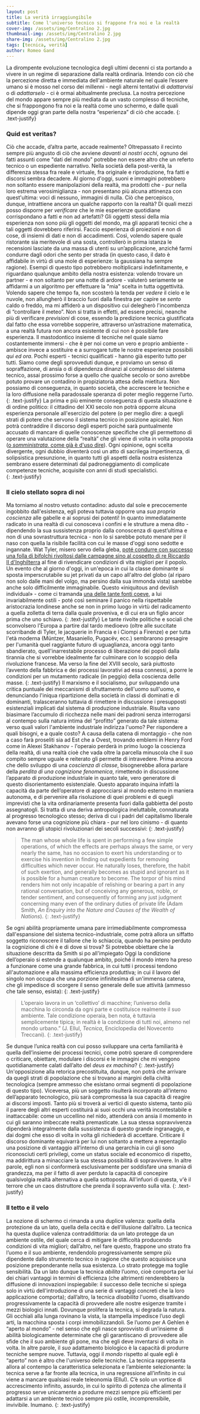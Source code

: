 ```yaml
---
layout: post
title: La verità irraggiungibile
subtitle: Come l'universo tecnico si frappone fra noi e la realtà
cover-img: /assets/img/Centralino 2.jpg
thumbnail-img: /assets/img/Centralino 2.jpg
share-img: /assets/img/Centralino 2.jpg
tags: [tecnica, verità]
author: Romeo Gand
---
```

La dirompente evoluzione tecnologica degli ultimi decenni ci sta portando a vivere in un regime di separazione dalla realtà ordinaria. Intendo con ciò che la percezione diretta e immediata dell'ambiente naturale nel quale l’essere umano si è mosso nel corso dei millenni - negli alterni tentativi di *adattarvisi* o di *adattarselo* - ci è ormai abitualmente preclusa. La nostra percezione del mondo appare sempre più mediata da un vasto complesso di tecniche, che si frappongono fra noi e la realtà come uno schermo, e dalle quali dipende oggi gran parte della nostra “esperienza” di ciò che accade. 
{: .text-justify}
### Quid est veritas?

Ciò che accade, d’altra parte, accade realmente? Oltrepassato il recinto sempre più angusto di ciò che avviene *davanti ai nostri occhi*, ognuno dei fatti assunti come "dati del mondo" potrebbe non essere altro che un referto tecnico o un espediente narrativo. Nella società della post-verità, la differenza stessa fra reale e virtuale, fra originale e riproduzione, fra fatti e discorsi sembra decadere. Al giorno d'oggi, suoni e immagini potrebbero non soltanto essere manipolazioni della realtà, ma prodotti che - pur nella loro estrema verosimiglianza - non presentano più alcuna attinenza con quest'ultima: voci di nessuno, immagini di nulla. Ciò che percepisco, dunque, intrattiene ancora un qualche rapporto con la realtà? Di quali mezzi posso disporre per *verificare* che le mie esperienze quotidiane corrispondano a fatti e non ad artefatti? Gli oggetti stessi della mia esperienza non sono più gli oggetti del mondo, ma gli apparati tecnici che a tali oggetti dovrebbero riferirsi. Faccio esperienza di proiezioni e non di cose, di insiemi di dati e non di accadimenti. Così, volendo sapere quale ristorante sia meritevole di una sosta, controllerò in prima istanza le recensioni lasciate da una massa di utenti su un’applicazione, anziché farmi condurre dagli odori che sento per strada (in questo caso, il dato è affidabile in virtù di una mole di esperienze: la gaussiana ha sempre ragione). Esempi di questo tipo potrebbero moltiplicarsi indefinitamente, e riguardano qualunque ambito della nostra esistenza: volendo trovare un partner - e non soltanto per una notte di ardore - valuterò seriamente se affidarmi a un algoritmo per effettuare la "mia" scelta in tutta oggettività. Volendo sapere che tempo fa, non scosterò la tenda per *vedere* il cielo e le nuvole, non allungherò il braccio fuori dalla finestra per capire se *sento* caldo o freddo, ma mi affiderò a un dispositivo cui delegherò l'incombenza di “controllare il meteo”. Non si tratta in effetti, ad essere precisi, neanche più di verificare *previsioni* di cose, essendo la predizione tecnica giustificata dal fatto che essa vorrebbe sopperire, attraverso un’astrazione matematica, a una realtà futura non ancora esistente di cui non è possibile fare esperienza. Il mastodontico insieme di tecniche nel quale siamo costantemente immersi - che è per noi come un vero e proprio ambiente - ambisce invece a sostituire e a surrogare tutte le nostre esperienze possibili *qui ed ora*. Pochi esperti - tecnici qualificati - hanno già esperito tutto per tutti. Siamo come degli sprovveduti dunque, e proviamo un senso di sopraffazione, di ansia o di dipendenza dinanzi al complesso del sistema tecnico, assai prossimo forse a quello che qualche secolo or sono avrebbe potuto provare un contadino in propiziatoria attesa della mietitura. Non possiamo di conseguenza, in quanto società, che accrescere le tecniche e la loro diffusione nella paradossale speranza di poter meglio reggerne l’urto. 
{: .text-justify}
La prima e più eminente conseguenza di questa situazione è di ordine politico: il cittadino del XXI secolo non potrà opporre alcuna esperienza personale all'esercizio del potere (o per meglio dire: a quegli strati di potere che servono il sistema tecnico in posizione apicale). Non potrà contraddire il discorso degli esperti poiché sarà puntualmente accusato di mancare di quelle conoscenze specifiche che gli permettono di operare una valutazione della “realtà” che gli viene di volta in volta proposta ([o *somministrata*, come già è d'uso dire](https://www.ilfattoquotidiano.it/2021/11/28/lidea-di-informazione-di-monti-in-pandemia-bisogna-trovare-modalita-meno-democratiche-ci-vuole-un-sistema-che-dosi-dallalto-video-la7/6408110/)). Ogni opinione, ogni scelta divergente, ogni dubbio diventerà così un atto di sacrilega impertinenza, di solipsistica presunzione, in quanto tutti gli aspetti della nostra esistenza sembrano essere determinati dal padroneggiamento di complicate competenze tecniche, acquisite con anni di studi specialistici.  
{: .text-justify}
### Il cielo stellato sopra di noi

Ma torniamo al nostro vetusto contadino: adusto dal sole e precocemente ingobbito dall'esistenza, egli poteva tuttavia opporre una *sua propria coscienza* alle gabelle e ai soprusi dei potenti! In quanto immediatamente radicato in una realtà di cui conosceva i confini e le strutture a mena dito - dipendendo la sua sussistenza proprio dalla conoscenza di quest’ultima e non di una sovrastruttura tecnica - non lo si sarebbe potuto menare per il naso con quella la risibile facilità con cui le masse d'oggi sono sedotte e ingannate.  Wat Tyler, misero servo della gleba, [poté condurre con successo una folla di bifolchi rivoltosi dalle campagne sino al cospetto di re Riccardo II d'Inghilterra](https://it.wikipedia.org/wiki/Rivolta_dei_contadini) al fine di rivendicare condizioni di vita migliori per il popolo. Un evento che al giorno d'oggi, in un'epoca in cui la classe dominante si sposta imperscrutabile su jet privati da un capo all'altro del globo (al riparo non solo dalle mani del volgo, ma persino dalla sua immonda vista) sarebbe anche solo difficilmente immaginabile. Questo «iniquitous and devilish individual» - come ci tramanda [una delle tante fonti coeve](https://it.wikipedia.org/wiki/Cronache_di_Froissart), a lui invariabilmente ostili - poté così seminare il panico nella rispettabile aristocrazia londinese anche se non in primo luogo in virtù del radicamento a quella zolletta di terra dalla quale proveniva, e di cui era un figlio ancor prima che uno schiavo.
{: .text-justify}
Le tante rivolte politiche e sociali che sconvolsero l'Europa a partire dal tardo medioevo (oltre alle succitate scorribande di Tyler, le jacquerie in Francia e i Ciompi a Firenze) e per tutta l'età moderna (Müntzer, Masaniello, Pugacëv, ecc.) sembrarono presagire per l'umanità quel raggiante futuro di uguaglianza, ancora oggi tanto sbandierato, quell'inarrestabile processo di liberazione dei popoli dalla tirannia che si vorrebbe idealmente far culminare con lo scoppio della rivoluzione francese. Ma verso la fine del XVIII secolo, sarà piuttosto l’avvento della fabbrica e dei processi lavorativi ad essa connessi, a porre le condizioni per un mutamento radicale (in peggio) della coscienza delle masse. 
{: .text-justify}
Il marxismo e il socialismo, pur sviluppando una critica puntuale dei meccanismi di sfruttamento dell'uomo sull'uomo, e denunciando l'iniqua ripartizione della società in classi di dominati e di dominanti, tralasceranno tuttavia di rimettere in discussione i presupposti esistenziali implicati dal sistema di produzione industriale. Risulta vano biasimare l’accumulo di ricchezza nelle mani dei padroni senza interrogarsi al contempo sulla natura intima del “profitto” generato da tale sistema: verso quali valori l'ambiente industriale indirizza l'uomo? Per rispondere a quali bisogni, e a quale costo? A causa della catena di montaggio - che non a caso farà proseliti sia ad Est che a Ovest, trovando emblemi in Henry Ford come in Alexei Stakhanov - l'operaio perderà in primo luogo la coscienza della realtà, di una realtà cioè che vada oltre la parcella minuscola che il suo compito sempre uguale e reiterato gli permette di intravedere. Prima ancora che dello sviluppo di una *coscienza di classe*, bisognerebbe allora parlare della *perdita di una cognizione fenomenica*, rimettendo in discussione l’apparato di produzione industriale in quanto tale, vero generatore di questo disorientamento esistenziale. Questo apparato inquina infatti la capacità da parte dell’operatore di approcciarsi al mondo esterno in maniera autonoma, e di pervenire alla risoluzione di quei problemi e di quegli imprevisti che la vita ordinariamente presenta fuori dalla gabbietta del posto assegnatogli. Si tratta di una deriva antropologica ineluttabile, connaturata al progresso tecnologico stesso; deriva di cui i padri del capitalismo liberale avevano forse una cognizione più chiara - pur nel loro cinismo - di quanto non avranno gli utopici rivoluzionari dei secoli successivi:
{: .text-justify}
>The man whose whole life is spent in performing a few simple operations, of which the effects are perhaps always the same, or very nearly the same, has no occasion to exert his understanding or to exercise his invention in finding out expedients for removing difficulties which never occur. He naturally loses, therefore, the habit of such exertion, and generally becomes as stupid and ignorant as it is possible for a human creature to become. The torpor of his mind renders him not only incapable of relishing or bearing a part in any rational conversation, but of conceiving any generous, noble, or tender sentiment, and consequently of forming any just judgment concerning many even of the ordinary duties of private life (Adam Smith, *An Enquiry into the Nature and Causes of the Wealth of Nations*).
{: .text-justify}

Se ogni abilità propriamente umana pare irrimediabilmente compromessa dall'espansione del sistema tecnico-industriale, come potrà allora un siffatto soggetto riconoscere il tallone che lo schiaccia, quando ha persino perduto la cognizione di chi è e di dove si trova? Si potrebbe obiettare che la situazione descritta da Smith si po all'impiegato  Oggi la condizione dell’operaio si estende a qualunque ambito, poiché il mondo intero ha preso a funzionare come una grande fabbrica, in cui tutti i processi tendono all'automazione e alla massima efficienza produttiva; in cui il lavoro del singolo non occupa che una porzione infinitesima di un'immensa catena, che gli impedisce di scorgere il senso generale delle sue attività (ammesso che tale senso, esista):
{: .text-justify}

>L’operaio lavora in un ‘collettivo’ di macchine; l’universo della macchina lo circonda da ogni parte e costituisce realmente il suo ambiente. Tale condizione operaia, ben nota, è tuttavia semplicemente tipica; in realtà è la condizione di tutti noi, almeno nel mondo urbano.” (J. Ellul, *Tecnica*, Enciclopedia del Novecento Treccani).
{: .text-justify}

Se dunque l’unica realtà con cui posso sviluppare una certa familiarità è quella dell’insieme dei processi tecnici, come potrò sperare di comprendere o criticare, obiettare, modulare i discorsi e le immagini che mi vengono quotidianamente calati dall’alto del *deus ex machina*?
{: .text-justify}
Un'opposizione alla retorica precostituita, dunque, non potrà che arrivare da quegli strati di popolazione che si trovano ai margini della civiltà tecnologica (sempre ammesso che esistano ormai segmenti di popolazione di questo tipo). Viceversa, più un soggetto risulterà incorporato all’interno dell’apparato tecnologico, più sarà compromessa la sua capacità di reagire ai discorsi imposti. Tanto più si troverà ai vertici di questo sistema, tanto più il parere degli altri esperti costituirà ai suoi occhi una verità incontestabile e inattaccabile: come un uccellino nel nido, attenderà con ansia il momento in cui gli saranno imbeccate realtà premasticate. La sua stessa sopravvivenza dipenderà integralmente dalla sussistenza di questo grande ingranaggio, e dai dogmi che esso di volta in volta gli richiederà di accettare. Criticare il discorso dominante equivarrà per lui non soltanto a mettere a repentaglio una posizione di vantaggio all’interno di una gerarchia in cui gli sono riconosciuti certi privilegi, come un status sociale ed economico di rispetto, ma addirittura a minacciare la sua stessa possibilità di sopravvivere. In altre parole, egli non si conformerà esclusivamente per soddisfare una smania di grandezza, ma per il fatto di aver perduto la capacità di concepire qualsivolgia realtà alternativa a quella sottoposta. All'infuori di questa, v'è il terrore che un caos distruttore che prenda il sopravvento sulla vita. 
{: .text-justify}
### Il tetto e il velo

La nozione di schermo ci rimanda a una duplice valenza: quella della protezione da un lato, quella della cecità e dell’illusione dall’altro. La tecnica ha questa duplice valenza contraddittoria: da un lato protegge da un ambiente ostile, del quale cerca di mitigare le difficoltà producendo condizioni di vita migliori; dall’altro, nel fare questo, frappone uno strato fra l’uomo e il suo ambiente, rendendolo progressivamente sempre più dipendente dallo strumento tecnico in ragione che questo acquisisce una posizione preponderante nella sua esistenza. Lo strato protegge ma toglie sensibilità. Da un lato dunque la tecnica *abilita* l’uomo, cioè comporta per lui dei chiari vantaggi in termini di efficienza (che altrimenti renderebbero la diffusione di innovazioni inspiegabile: il successo delle tecniche si spiega solo in virtù dell'introduzione di una serie di vantaggi concreti che la loro applicazione comporta); dall’altro, la tecnica *disabilita* l'uomo, disattivando progressivamente la capacità di provvedere alle nostre esigenze tramite i mezzi biologici innati. Dovunque prolifera la tecnica, si degrada la natura. Gli occhiali alla lunga rovinano la vista, la stampella impedisce l’uso degli arti, la macchina sposta i corpi immobilizzandoli. Se l’uomo per A Gehlen è “aperto al mondo” - nel senso che egli nasce sprovvisto di un’insieme di abilità biologicamente determinate che gli garantiscano di provvedere alle sfide che il suo ambiente gli pone, ma che egli deve inventarsi di volta in volta. In altre parole, il *suo* adattamento biologico è la capacità di produrre tecniche sempre nuove. Tuttavia, oggi il *mondo* rispetto al quale egli è “aperto” non è altro che l'universo delle tecniche. La tecnica rappresenta allora al contempo la caratteristica selezionata e l’ambiente selezionante: la tecnica serve a far fronte alla tecnica, in una regressione all’infinito in cui viene a mancare qualsiasi reale teleonomia (Ellul). C’è solo un vortice di accrescimento infinito, assurdo, in cui lo spirito di potenza che alimenta il progresso serve unicamente a produrre mezzi sempre più efficienti per adattarsi a un ambiente tecnico sempre più ostile, incomprensibile, invivibile. Inumano.
{: .text-justify}
